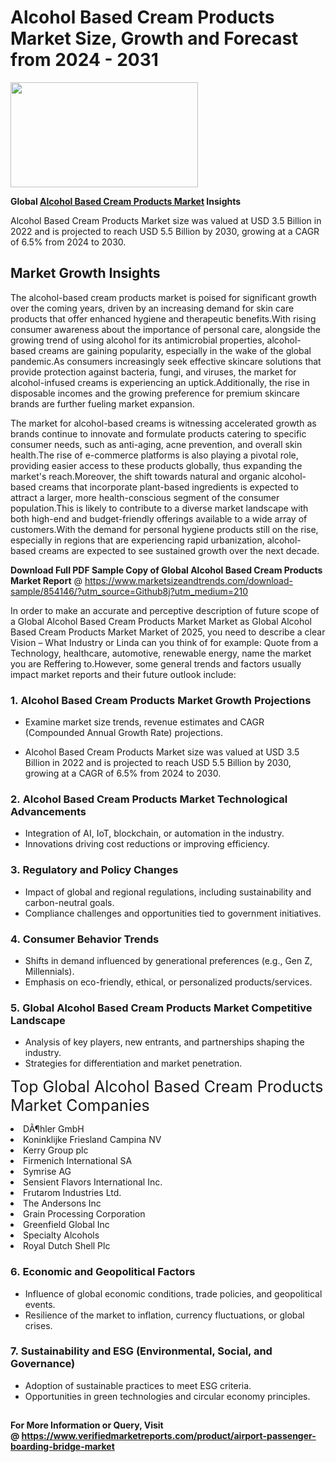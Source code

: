 <H1>Alcohol Based Cream Products Market Size, Growth and Forecast from 2024 - 2031</H1><img class="aligncenter size-medium wp-image-584254" src="https://thirdeyenews.in/wp-content/uploads/2024/09/Global-Market-Research-300x168.jpeg" alt="" width="300" height="168" /><p><strong>Global&nbsp;<a href="https://www.marketsizeandtrends.com/download-sample/854146/?utm_source=Github8j?utm_medium=210">Alcohol Based Cream Products Market</a> Insights</strong></p><p>Alcohol Based Cream Products Market size was valued at USD 3.5 Billion in 2022 and is projected to reach USD 5.5 Billion by 2030, growing at a CAGR of 6.5% from 2024 to 2030.</p><p><h2>Market Growth Insights</h2> <p>The alcohol-based cream products market is poised for significant growth over the coming years, driven by an increasing demand for skin care products that offer enhanced hygiene and therapeutic benefits.With rising consumer awareness about the importance of personal care, alongside the growing trend of using alcohol for its antimicrobial properties, alcohol-based creams are gaining popularity, especially in the wake of the global pandemic.As consumers increasingly seek effective skincare solutions that provide protection against bacteria, fungi, and viruses, the market for alcohol-infused creams is experiencing an uptick.Additionally, the rise in disposable incomes and the growing preference for premium skincare brands are further fueling market expansion.</p> <p>The market for alcohol-based creams is witnessing accelerated growth as brands continue to innovate and formulate products catering to specific consumer needs, such as anti-aging, acne prevention, and overall skin health.The rise of e-commerce platforms is also playing a pivotal role, providing easier access to these products globally, thus expanding the market's reach.Moreover, the shift towards natural and organic alcohol-based creams that incorporate plant-based ingredients is expected to attract a larger, more health-conscious segment of the consumer population.This is likely to contribute to a diverse market landscape with both high-end and budget-friendly offerings available to a wide array of customers.With the demand for personal hygiene products still on the rise, especially in regions that are experiencing rapid urbanization, alcohol-based creams are expected to see sustained growth over the next decade.</p> <p><span class=""><strong>Download Full PDF Sample Copy of Global Alcohol Based Cream Products Market Report</strong> @ <a href="https://www.marketsizeandtrends.com/download-sample/854146/?utm_source=Github8j?utm_medium=210" target="_blank">https://www.marketsizeandtrends.com/download-sample/854146/?utm_source=Github8j?utm_medium=210</a></span></p><p>In order to make an accurate and perceptive description of future scope of a Global&nbsp;Alcohol Based Cream Products Market Market as Global&nbsp;Alcohol Based Cream Products Market Market of 2025, you need to describe a clear Vision &ndash; What Industry or Linda can you think of for example: Quote from a Technology, healthcare, automotive, renewable energy, name the market you are Reffering to.However, some general trends and factors usually impact market reports and their future outlook include:</p><h3>1.&nbsp;<strong>Alcohol Based Cream Products Market Growth Projections</strong></h3><ul><li>Examine market size trends, revenue estimates and CAGR (Compounded Annual Growth Rate) projections.</li><li><p>Alcohol Based Cream Products Market size was valued at USD 3.5 Billion in 2022 and is projected to reach USD 5.5 Billion by 2030, growing at a CAGR of 6.5% from 2024 to 2030.</p></li></ul><h3>2.&nbsp;<strong>Alcohol Based Cream Products Market Technological Advancements</strong></h3><ul><li>Integration of AI, IoT, blockchain, or automation in the industry.</li><li>Innovations driving cost reductions or improving efficiency.</li></ul><h3>3.&nbsp;<strong>Regulatory and Policy Changes</strong></h3><ul><li>Impact of global and regional regulations, including sustainability and carbon-neutral goals.</li><li>Compliance challenges and opportunities tied to government initiatives.</li></ul><h3>4.&nbsp;<strong>Consumer Behavior Trends</strong></h3><ul><li>Shifts in demand influenced by generational preferences (e.g., Gen Z, Millennials).</li><li>Emphasis on eco-friendly, ethical, or personalized products/services.</li></ul><h3>5.&nbsp;<strong>Global Alcohol Based Cream Products Market Competitive Landscape</strong></h3><ul><li>Analysis of key players, new entrants, and partnerships shaping the industry.</li><li>Strategies for differentiation and market penetration.</li></ul><p data-pm-slice="1 1 []"><span style="color: inherit; font-family: inherit; font-size: 25px;">Top Global Alcohol Based Cream Products Market Companies</span></p><div class="" data-test-id=""><p><li>DÃ¶hler GmbH</li><li> Koninklijke Friesland Campina NV</li><li> Kerry Group plc</li><li> Firmenich International SA</li><li> Symrise AG</li><li> Sensient Flavors International Inc.</li><li> Frutarom Industries Ltd.</li><li> The Andersons Inc</li><li> Grain Processing Corporation</li><li> Greenfield Global Inc</li><li> Specialty Alcohols</li><li> Royal Dutch Shell Plc</li></p></div><h3>6.&nbsp;<strong>Economic and Geopolitical Factors</strong></h3><ul><li>Influence of global economic conditions, trade policies, and geopolitical events.</li><li>Resilience of the market to inflation, currency fluctuations, or global crises.</li></ul><h3>7.&nbsp;<strong>Sustainability and ESG (Environmental, Social, and Governance)</strong></h3><ul><li>Adoption of sustainable practices to meet ESG criteria.</li><li>Opportunities in green technologies and circular economy principles.</li></ul><h2><strong style="font-size: 14px;">For More Information or Query, Visit @&nbsp;</strong><a style="background-color: #ffffff; font-size: 14px;" href="https://www.marketsizeandtrends.com/report/alcohol-based-cream-products-market/" target="_blank">https://www.verifiedmarketreports.com/product/airport-passenger-boarding-bridge-market</a></h2>
